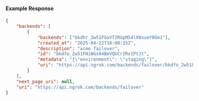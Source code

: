 <!-- Code generated for API Clients. DO NOT EDIT. -->

#### Example Response

```json
{
	"backends": [
		{
			"backends": ["bkdhr_2w51FGoVT2RUpMS4lX0sueY0Gm1"],
			"created_at": "2025-04-22T10:08:35Z",
			"description": "acme failover",
			"id": "bkdfo_2w51FNiWGs94BeVQUCrIRxIPtJt",
			"metadata": "{\"environment\": \"staging\"}",
			"uri": "https://api.ngrok.com/backends/failover/bkdfo_2w51FNiWGs94BeVQUCrIRxIPtJt"
		}
	],
	"next_page_uri": null,
	"uri": "https://api.ngrok.com/backends/failover"
}
```
